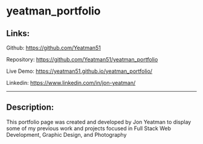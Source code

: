 # yeatman_portfolio


## Links:

Github: https://github.com/Yeatman51

Repository: https://github.com/Yeatman51/yeatman_portfolio

Live Demo: https://yeatman51.github.io/yeatman_portfolio/

Linkedin: https://www.linkedin.com/in/jon-yeatman/

---

## Description:
This portfolio page was created and developed by Jon Yeatman to display some of my previous work and projects focused in Full Stack Web Development, Graphic Design, and Photography